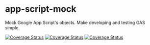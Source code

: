 # app-script-mock
Mock Google App Script's objects. Make developing and testing GAS simple.


[![Coverage Status](https://travis-ci.org/matheusmr13/app-script-mock.svg?branch=master)](https://coveralls.io/github/matheusmr13/app-script-mock?branch=master)
[![Coverage Status](https://coveralls.io/repos/github/matheusmr13/app-script-mock/badge.svg?branch=master)](https://coveralls.io/github/matheusmr13/app-script-mock?branch=master)
[![Coverage Status](https://codeclimate.com/github/matheusmr13/app-script-mock/badges/gpa.svg)](https://codeclimate.com/github/matheusmr13/app-script-mock)